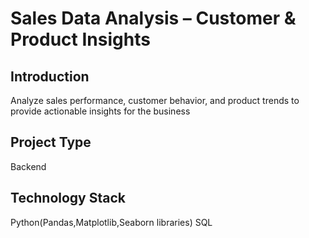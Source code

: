 # Sales Data Analysis – Customer & Product Insights

## Introduction
Analyze sales performance, customer behavior, and product trends to provide actionable insights for the business

## Project Type
Backend

## Technology Stack
Python(Pandas,Matplotlib,Seaborn libraries)
SQL
